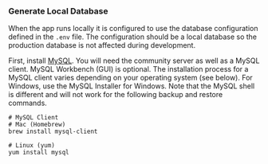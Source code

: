 ### Generate Local Database

When the app runs locally it is configured to use the database configuration defined in the `.env` file. The configuration should be a local database so the production database is not affected during development.

First, install [MySQL](https://dev.mysql.com/downloads/). You will need the community server as well as a MySQL client. MySQL Workbench (GUI) is optional. The installation process for a MySQL client varies depending on your operating system (see below). For Windows, use the MySQL Installer for Windows. Note that the MySQL shell is different and will not work for the following backup and restore commands.

```
# MySQL Client
# Mac (Homebrew)
brew install mysql-client

# Linux (yum)
yum install mysql
```